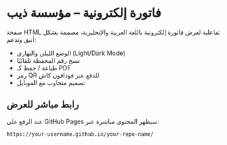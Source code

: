 # فاتورة إلكترونية – مؤسسة ذيب

صفحة HTML تفاعلية لعرض فاتورة إلكترونية باللغة العربية والإنجليزية، مصممة بشكل أنيق وتدعم:

- الوضع الليلي والنهاري (Light/Dark Mode)
- نسخ رقم المحفظة تلقائيًا
- طباعة / حفظ كـ PDF
- رمز QR للدفع عبر فودافون كاش
- تصميم متجاوب مع الموبايل

## رابط مباشر للعرض

عند الرفع على GitHub Pages سيظهر المحتوى مباشرة عبر:

```
https://your-username.github.io/your-repo-name/
```